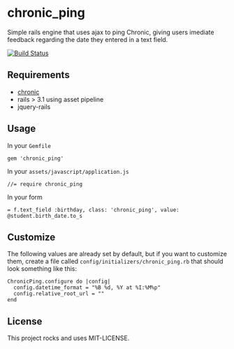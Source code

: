 chronic_ping
===========

Simple rails engine that uses ajax to ping Chronic, giving users imediate feedback regarding the date they entered in a text field.

[![Build Status](https://travis-ci.org/biola/chronic_ping.png)](https://travis-ci.org/biola/chronic_ping)

Requirements
------------

* [chronic](https://rubygems.org/gems/chronic)
* rails > 3.1 using asset pipeline
* jquery-rails

Usage
-----
In your `Gemfile`
    
    gem 'chronic_ping'

In your `assets/javascript/application.js`
    
    //= require chronic_ping

In your form
    
    = f.text_field :birthday, class: 'chronic_ping', value: @student.birth_date.to_s

Customize
---------

The following values are already set by default, but if you want to customize them, create a file called `config/initializers/chronic_ping.rb` that should look something like this:

    ChronicPing.configure do |config|
      config.datetime_format = "%B %d, %Y at %I:%M%p"
      config.relative_root_url = ""
    end

License
-------

This project rocks and uses MIT-LICENSE.